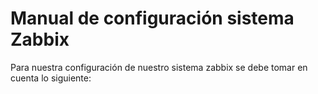 # Manual de configuración sistema Zabbix
Para nuestra configuración de nuestro sistema zabbix se debe tomar en cuenta lo siguiente:

